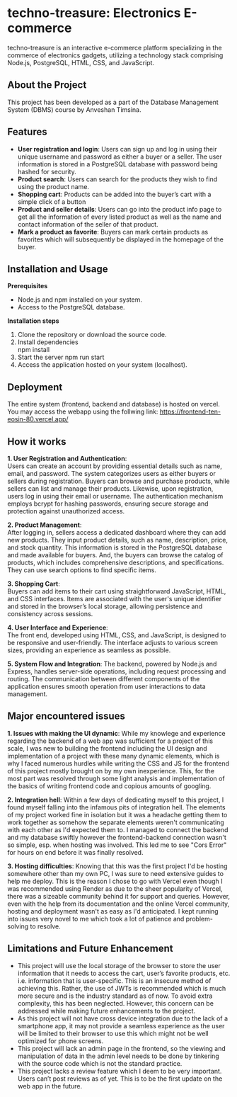 # techno-treasure: Electronics E-commerce

techno-treasure is an interactive e-commerce platform specializing in the commerce of electronics gadgets, utilizing a technology stack comprising Node.js, PostgreSQL, HTML, CSS, and JavaScript.

## About the Project

This project has been developed as a part of the Database Management System (DBMS) course by Anveshan Timsina.

## Features

- **User registration and login**: Users can sign up and log in using their unique username and password as either a buyer or a seller. The user information is stored in a PostgreSQL database with password being hashed for security.
- **Product search**: Users can search for the products they wish to find using the product name.
- **Shopping cart**: Products can be added into the buyer’s cart with a simple click of a button
- **Product and seller details**: Users can go into the product info page to get all the information of every listed product as well as the name and contact information of the seller of that product.
- **Mark a product as favorite**: Buyers can mark certain products as favorites which will subsequently be displayed in the homepage of the buyer.

## Installation and Usage

**Prerequisites**

- Node.js and npm installed on your system.
- Access to the PostgreSQL database.

**Installation steps**

1. Clone the repository or download the source code.
2. Install dependencies  
   npm install
3. Start the server
   npm run start
4. Access the application hosted on your system (localhost).

## Deployment

The entire system (frontend, backend and database) is hosted on vercel.
You may access the webapp using the follwing link: https://frontend-ten-eosin-80.vercel.app/

## How it works

**1\. User Registration and Authentication**:  
Users can create an account by providing essential details such as name, email, and password. The system categorizes users as either buyers or sellers during registration. Buyers can browse and purchase products, while sellers can list and manage their products. Likewise, upon registration, users log in using their email or username. The authentication mechanism employs bcrypt for hashing passwords, ensuring secure storage and protection against unauthorized access.

**2\. Product Management**:  
After logging in, sellers access a dedicated dashboard where they can add new products. They input product details, such as name, description, price, and stock quantity. This information is stored in the PostgreSQL database and made available for buyers. And, the buyers can browse the catalog of products, which includes comprehensive descriptions, and specifications. They can use search options to find specific items.

**3\. Shopping Cart**:  
Buyers can add items to their cart using straightforward JavaScript, HTML, and CSS interfaces. Items are associated with the user's unique identifier and stored in the browser’s local storage, allowing persistence and consistency across sessions.

**4\. User Interface and Experience**:  
The front end, developed using HTML, CSS, and JavaScript, is designed to be responsive and user-friendly. The interface adjusts to various screen sizes, providing an experience as seamless as possible.

**5\. System Flow and Integration**:
The backend, powered by Node.js and Express, handles server-side operations, including request processing and routing. The communication between different components of the application ensures smooth operation from user interactions to data management.

## Major encountered issues
**1\. Issues with making the UI dynamic**:
While my knowlege and experience regarding the backend of a web app was sufficient for a project of this scale, I was new to building the frontend including the UI design and implementation of a project with these many dynamic elements, which is why I faced numerous hurdles while writing the CSS and JS for the frontend of this project mostly brought on by my own inexperience. This, for the most part was resolved through some light analysis and implementation of the basics of writing frontend code and copious amounts of googling.

**2\. Integration hell**:
Within a few days of dedicating myself to this project, I found myself falling into the infamous pits of integration hell. The elements of my project worked fine in isolation but it was a headache getting them to work together as somehow the separate elements weren't communicating with each other as I'd expected them to. I managed to connect the backend and my database swiftly however the frontend-backend connection wasn't so simple, esp. when hosting was involved. This led me to see "Cors Error" for hours on end before it was finally resolved.

**3\. Hosting difficulties**:
Knowing that this was the first project I'd be hosting somewhere other than my own PC, I was sure to need extensive guides to help me deploy. This is the reason I chose to go with Vercel even though I was recommended using Render as due to the sheer popularity of Vercel, there was a sizeable community behind it for support and queries. However, even with the help from its documentation and the online Vercel community, hosting and deployment wasn't as easy as I'd anticipated. I kept running into issues very novel to me which took a lot of patience and problem-solving to resolve.

## Limitations and Future Enhancement

- This project will use the local storage of the browser to store the user information that it needs to access the cart, user’s favorite products, etc. i.e. information that is user-specific. This is an insecure method of achieving this. Rather, the use of JWTs is recommended which is much more secure and is the industry standard as of now. To avoid extra complexity, this has been neglected. However, this concern can be addressed while making future enhancements to the project.  
- As this project will not have cross device integration due to the lack of a smartphone app, it may not provide a seamless experience as the user will be limited to their browser to use this which might not be well optimized for phone screens.  
- This project will lack an admin page in the frontend, so the viewing and manipulation of data in the admin level needs to be done by tinkering with the source code which is not the standard practice.  
- This project lacks a review feature which I deem to be very important. Users can’t post reviews as of yet. This is to be the first update on the web app in the future.

